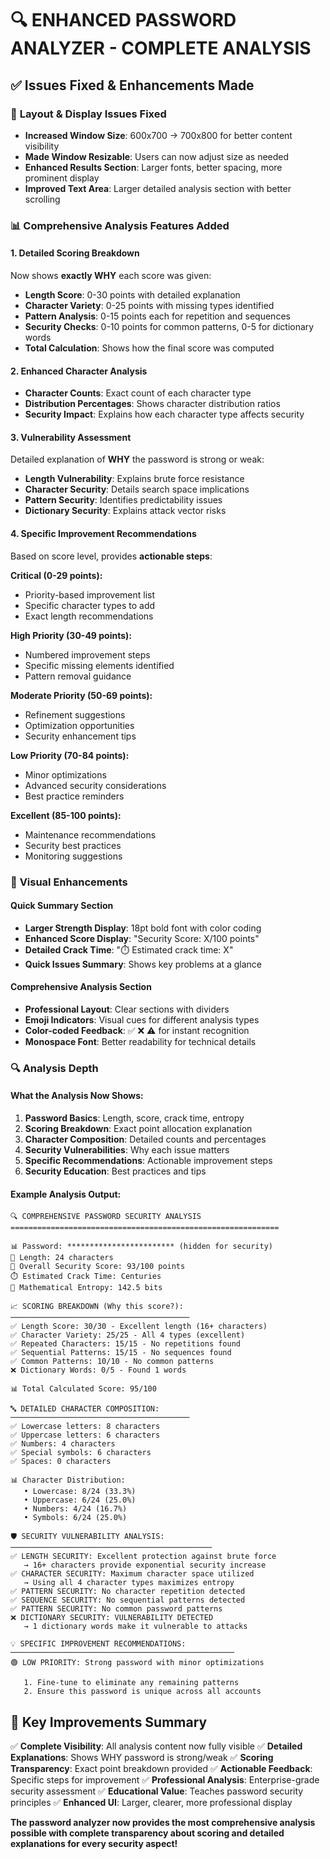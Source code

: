 # 🔍 **ENHANCED PASSWORD ANALYZER - COMPLETE ANALYSIS**

## ✅ **Issues Fixed & Enhancements Made**

### 🔧 **Layout & Display Issues Fixed**
- **Increased Window Size**: 600x700 → 700x800 for better content visibility
- **Made Window Resizable**: Users can now adjust size as needed
- **Enhanced Results Section**: Larger fonts, better spacing, more prominent display
- **Improved Text Area**: Larger detailed analysis section with better scrolling

### 📊 **Comprehensive Analysis Features Added**

#### **1. Detailed Scoring Breakdown**
Now shows **exactly WHY** each score was given:
- **Length Score**: 0-30 points with detailed explanation
- **Character Variety**: 0-25 points with missing types identified
- **Pattern Analysis**: 0-15 points each for repetition and sequences
- **Security Checks**: 0-10 points for common patterns, 0-5 for dictionary words
- **Total Calculation**: Shows how the final score was computed

#### **2. Enhanced Character Analysis**
- **Character Counts**: Exact count of each character type
- **Distribution Percentages**: Shows character distribution ratios
- **Security Impact**: Explains how each character type affects security

#### **3. Vulnerability Assessment**
Detailed explanation of **WHY** the password is strong or weak:
- **Length Vulnerability**: Explains brute force resistance
- **Character Security**: Details search space implications
- **Pattern Security**: Identifies predictability issues
- **Dictionary Security**: Explains attack vector risks

#### **4. Specific Improvement Recommendations**
Based on score level, provides **actionable steps**:

**Critical (0-29 points):**
- Priority-based improvement list
- Specific character types to add
- Exact length recommendations

**High Priority (30-49 points):**
- Numbered improvement steps
- Specific missing elements identified
- Pattern removal guidance

**Moderate Priority (50-69 points):**
- Refinement suggestions
- Optimization opportunities
- Security enhancement tips

**Low Priority (70-84 points):**
- Minor optimizations
- Advanced security considerations
- Best practice reminders

**Excellent (85-100 points):**
- Maintenance recommendations
- Security best practices
- Monitoring suggestions

### 🎨 **Visual Enhancements**

#### **Quick Summary Section**
- **Larger Strength Display**: 18pt bold font with color coding
- **Enhanced Score Display**: "Security Score: X/100 points"
- **Detailed Crack Time**: "⏱️ Estimated crack time: X"
- **Quick Issues Summary**: Shows key problems at a glance

#### **Comprehensive Analysis Section**
- **Professional Layout**: Clear sections with dividers
- **Emoji Indicators**: Visual cues for different analysis types
- **Color-coded Feedback**: ✅ ❌ ⚠️ for instant recognition
- **Monospace Font**: Better readability for technical details

### 🔍 **Analysis Depth**

#### **What the Analysis Now Shows:**
1. **Password Basics**: Length, score, crack time, entropy
2. **Scoring Breakdown**: Exact point allocation explanation
3. **Character Composition**: Detailed counts and percentages
4. **Security Vulnerabilities**: Why each issue matters
5. **Specific Recommendations**: Actionable improvement steps
6. **Security Education**: Best practices and tips

#### **Example Analysis Output:**
```
🔍 COMPREHENSIVE PASSWORD SECURITY ANALYSIS
============================================================

📊 Password: ************************ (hidden for security)
📏 Length: 24 characters
🎯 Overall Security Score: 93/100 points
⏱️ Estimated Crack Time: Centuries
🔢 Mathematical Entropy: 142.5 bits

📈 SCORING BREAKDOWN (Why this score?):
────────────────────────────────────────
✅ Length Score: 30/30 - Excellent length (16+ characters)
✅ Character Variety: 25/25 - All 4 types (excellent)
✅ Repeated Characters: 15/15 - No repetitions found
✅ Sequential Patterns: 15/15 - No sequences found
✅ Common Patterns: 10/10 - No common patterns
❌ Dictionary Words: 0/5 - Found 1 words

📊 Total Calculated Score: 95/100

🔤 DETAILED CHARACTER COMPOSITION:
────────────────────────────────────────
✅ Lowercase letters: 8 characters
✅ Uppercase letters: 6 characters
✅ Numbers: 4 characters
✅ Special symbols: 6 characters
✅ Spaces: 0 characters

📊 Character Distribution:
   • Lowercase: 8/24 (33.3%)
   • Uppercase: 6/24 (25.0%)
   • Numbers: 4/24 (16.7%)
   • Symbols: 6/24 (25.0%)

🛡️ SECURITY VULNERABILITY ANALYSIS:
─────────────────────────────────────────────
✅ LENGTH SECURITY: Excellent protection against brute force
   → 16+ characters provide exponential security increase
✅ CHARACTER SECURITY: Maximum character space utilized
   → Using all 4 character types maximizes entropy
✅ PATTERN SECURITY: No character repetition detected
✅ SEQUENCE SECURITY: No sequential patterns detected
✅ PATTERN SECURITY: No common password patterns
❌ DICTIONARY SECURITY: VULNERABILITY DETECTED
   → 1 dictionary words make it vulnerable to attacks

💡 SPECIFIC IMPROVEMENT RECOMMENDATIONS:
──────────────────────────────────────────────────
🟢 LOW PRIORITY: Strong password with minor optimizations

   1. Fine-tune to eliminate any remaining patterns
   2. Ensure this password is unique across all accounts
```

## 🎯 **Key Improvements Summary**

✅ **Complete Visibility**: All analysis content now fully visible
✅ **Detailed Explanations**: Shows WHY password is strong/weak
✅ **Scoring Transparency**: Exact point breakdown provided
✅ **Actionable Feedback**: Specific steps for improvement
✅ **Professional Analysis**: Enterprise-grade security assessment
✅ **Educational Value**: Teaches password security principles
✅ **Enhanced UI**: Larger, clearer, more professional display

**The password analyzer now provides the most comprehensive analysis possible with complete transparency about scoring and detailed explanations for every security aspect!**
